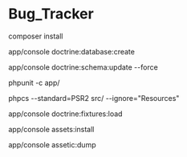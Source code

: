 Bug_Tracker
========================

composer install

app/console doctrine:database:create

app/console doctrine:schema:update --force

phpunit -c app/

phpcs --standard=PSR2 src/ --ignore="Resources"

app/console doctrine:fixtures:load

app/console assets:install

app/console assetic:dump

